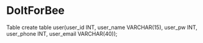 # DoItForBee
Table
create table user(user_id INT, user_name VARCHAR(15), user_pw INT, user_phone INT, user_email VARCHAR(40));
